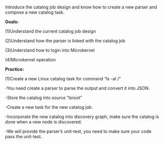 Introduce the catalog job design and know how to create a new parser and compose a new catalog task.

**Goals:**

\(1\)Understand the current catalog job design

\(2\)Understand how the parser is linked with the catalog job

\(3\)Understand how to login into Microkernel

\(4\)Microkernel operation

**Practice:**

\(1\)Create a new Linux catalog task for command “ls -al /”

-You need create a parser to parse the output and convert it into JSON.

-Store the catalog into source “lsroot”

-Create a new task for the new catalog job.

-Incorporate the new catalog into discovery graph, make sure the catalog is done when a new node is discovered.

-We will provide the parser’s unit-test, you need to make sure your code pass the unit-test.

